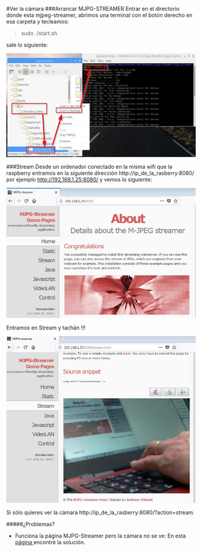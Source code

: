 #Ver la cámara
###Arrancar MJPG-STREAMER
Entrar en el directorio donde esta mjpeg-streamer, abrimos una terminal con el botón derecho en esa carpeta y tecleamos:

>sudo ./start.sh

sale lo siguiente:

![](/assets/mjpeg3.jpg)

###Stream
Desde un ordenador conectado en la misma wifi que la raspberry entramos en la siguiente dirección http://ip_de_la_rasberry:8080/ por ejemplo http://192.168.1.25:8080/ y vemos lo siguiente:

![](/assets/mjpeg4.jpg)

Entramos en Stream y tachán !!!

![](/assets/mjpeg5.jpg)

Si sólo quieres ver la cámara http://ip_de_la_rasberry:8080/?action=stream.

#####¿Problemas?
* Funciona la página MJPG-Streamer pero la cámara no se ve: 
En esta [página ](https://www.raspberrypi.org/forums/viewtopic.php?t=100818)encontré la solución.



